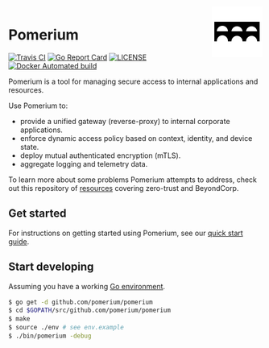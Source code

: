 <img  height="100" src="./docs/.vuepress/public/logo.svg" alt="logo" align="right" >

# Pomerium

[![Travis CI](https://travis-ci.org/pomerium/pomerium.svg?branch=master)](https://travis-ci.org/pomerium/pomerium)
[![Go Report Card](https://goreportcard.com/badge/github.com/pomerium/pomerium)](https://goreportcard.com/report/github.com/pomerium/pomerium)
[![LICENSE](https://img.shields.io/github/license/pomerium/pomerium.svg)](https://github.com/pomerium/pomerium/blob/master/LICENSE)
[![Docker Automated build](https://img.shields.io/docker/automated/pomerium/pomerium.svg)](https://hub.docker.com/r/pomerium/pomerium/)

Pomerium is a tool for managing secure access to internal applications and resources.

Use Pomerium to:

- provide a unified gateway (reverse-proxy) to internal corporate applications.
- enforce dynamic access policy based on context, identity, and device state.
- deploy mutual authenticated encryption (mTLS).
- aggregate logging and telemetry data.

To learn more about some problems Pomerium attempts to address, check out this repository of [resources] covering zero-trust and BeyondCorp.

## Get started

For instructions on getting started using Pomerium, see our [quick start guide].

## Start developing

Assuming you have a working [Go environment].

```sh
$ go get -d github.com/pomerium/pomerium
$ cd $GOPATH/src/github.com/pomerium/pomerium
$ make
$ source ./env # see env.example
$ ./bin/pomerium -debug
```

[resources]: https://github.com/pomerium/awesome-zero-trust
[go environment]: https://golang.org/doc/install
[quick start guide]: https://www.pomerium.io/guide/

